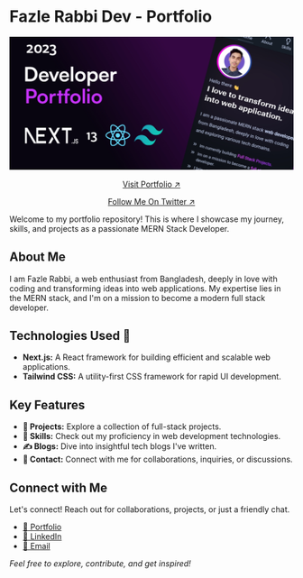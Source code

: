 # Fazle Rabbi Dev - Portfolio

<img src="./public/images/cover_images/dev-portfolio.jpg" alt="Fazle's Portfolio" />

<div align="center">
  <p><a href="https://fazle-rabbi-dev.vercel.app">Visit Portfolio ↗</a></p>
  <p><a href="https://x.com/fazle-rabbi-dev">Follow Me On Twitter ↗</a></p>
</div>

Welcome to my portfolio repository! This is where I showcase my journey, skills, and projects as a passionate MERN Stack Developer.

## About Me

I am Fazle Rabbi, a web enthusiast from Bangladesh, deeply in love with coding and transforming ideas into web applications. My expertise lies in the MERN stack, and I'm on a mission to become a modern full stack developer.


## Technologies Used 🎉

- **Next.js:** A React framework for building efficient and scalable web applications.
- **Tailwind CSS:** A utility-first CSS framework for rapid UI development.

## Key Features

- **🛑 Projects:** Explore a collection of full-stack projects.
- **💪 Skills:** Check out my proficiency in web development technologies.
- **✍️ Blogs:** Dive into insightful tech blogs I've written.
- **📲 Contact:** Connect with me for collaborations, inquiries, or discussions.


## Connect with Me

Let's connect! Reach out for collaborations, projects, or just a friendly chat.

- [🔴 Portfolio](https://www.fazle-rabbi-dev.vercel.app)
- [🔗 LinkedIn](https://www.linkedin.com/in/fazlerabbidev)
- [📧 Email](mailto:fazlerabbidev@outlook.com)

*Feel free to explore, contribute, and get inspired!*
